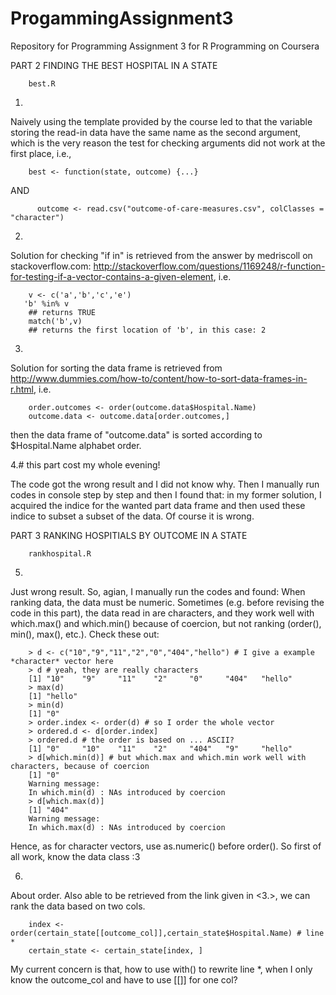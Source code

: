 ProgammingAssignment3
=====================

Repository for Programming Assignment 3 for R Programming on Coursera

PART 2 FINDING THE BEST HOSPITAL IN A STATE

        best.R

1.
Naively using the template provided by the course led to that the variable storing the read-in data have the same name as the second argument, which is the very reason the test for checking arguments did not work at the first place, i.e.,

        best <- function(state, outcome) {...}
AND

          outcome <- read.csv("outcome-of-care-measures.csv", colClasses = "character")

2.
Solution for checking "if in" is retrieved from the answer by medriscoll on stackoverflow.com: http://stackoverflow.com/questions/1169248/r-function-for-testing-if-a-vector-contains-a-given-element, i.e.

        v <- c('a','b','c','e')
       'b' %in% v
        ## returns TRUE
        match('b',v)
        ## returns the first location of 'b', in this case: 2

3.
Solution for sorting the data frame is retrieved from http://www.dummies.com/how-to/content/how-to-sort-data-frames-in-r.html, i.e.

        order.outcomes <- order(outcome.data$Hospital.Name)
        outcome.data <- outcome.data[order.outcomes,]

then the data frame of "outcome.data" is sorted according to $Hospital.Name alphabet order.

4.# this part cost my whole evening!

The code got the wrong result and I did not know why. Then I manually run codes in console step by step and then I found that:
in my former solution, I acquired the indice for the wanted part data frame and then used these indice to subset a subset of the data. Of course it is wrong.

PART 3 RANKING HOSPITIALS BY OUTCOME IN A STATE

        rankhospital.R
        
5.
Just wrong result. So, agian, I manually run the codes and found:
When ranking data, the data must be numeric. Sometimes (e.g. before revising the code in this part), the data read in are characters, and they work well with which.max() and which.min() because of coercion, but not ranking (order(), min(), max(), etc.). Check these out:

        > d <- c("10","9","11","2","0","404","hello") # I give a example *character* vector here
        > d # yeah, they are really characters
        [1] "10"    "9"     "11"    "2"     "0"     "404"   "hello"
        > max(d)
        [1] "hello"
        > min(d)
        [1] "0"
        > order.index <- order(d) # so I order the whole vector
        > ordered.d <- d[order.index]
        > ordered.d # the order is based on ... ASCII?
        [1] "0"     "10"    "11"    "2"     "404"   "9"     "hello"
        > d[which.min(d)] # but which.max and which.min work well with characters, because of coercion
        [1] "0"
        Warning message:
        In which.min(d) : NAs introduced by coercion
        > d[which.max(d)]
        [1] "404"
        Warning message:
        In which.max(d) : NAs introduced by coercion

Hence, as for character vectors, use as.numeric() before order(). So first of all work, know the data class :3

6.
About order.
Also able to be retrieved from the link given in <3.>, we can rank the data based on two cols.

        index <- order(certain_state[[outcome_col]],certain_state$Hospital.Name) # line *
        certain_state <- certain_state[index, ]
        
<?> My current concern is that, how to use with() to rewrite line *, when I only know the outcome_col and have to use [[]] for one col?
